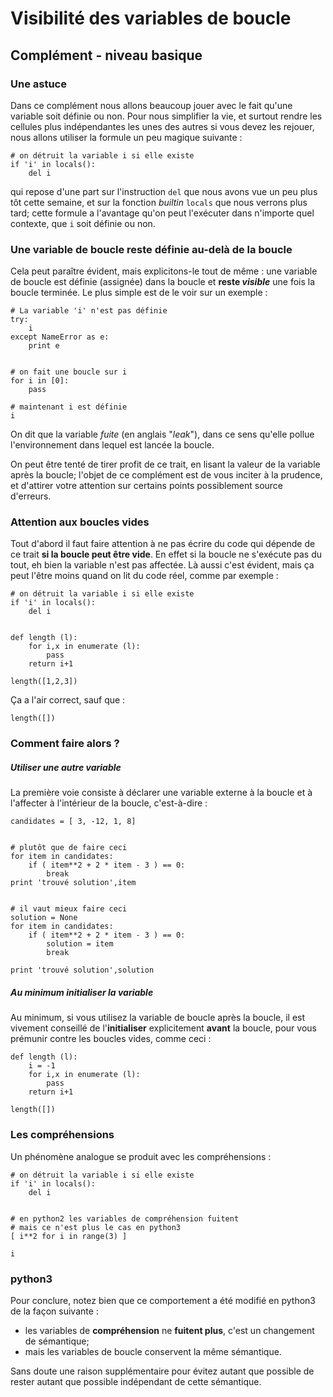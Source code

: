
# Visibilité des variables de boucle

## Complément - niveau basique

### Une astuce

Dans ce complément nous allons beaucoup jouer avec le fait qu'une variable soit
définie ou non. Pour nous simplifier la vie, et surtout rendre les cellules plus
indépendantes les unes des autres si vous devez les rejouer, nous allons
utiliser la formule un peu magique suivante&nbsp;:


    # on détruit la variable i si elle existe
    if 'i' in locals(): 
        del i

qui repose d'une part sur l'instruction `del` que nous avons vue un peu plus tôt
cette semaine, et sur la fonction *builtin* `locals` que nous verrons plus tard;
cette formule a l'avantage qu'on peut l'exécuter dans n'importe quel contexte,
que `i` soit définie ou non.

### Une variable de boucle reste définie au-delà de la boucle

Cela peut paraître évident, mais explicitons-le tout de même&nbsp;: une variable
de boucle est définie (assignée) dans la boucle et **reste *visible*** une fois
la boucle terminée. Le plus simple est de le voir sur un exemple&nbsp;:


    # La variable 'i' n'est pas définie
    try:
        i
    except NameError as e:
        print e


    # on fait une boucle sur i
    for i in [0]:
        pass
    
    # maintenant i est définie
    i

On dit que la variable *fuite* (en anglais "*leak*"), dans ce sens qu'elle
pollue l'environnement dans lequel est lancée la boucle.

On peut être tenté de tirer profit de ce trait, en lisant la valeur de la
variable après la boucle;  l'objet de ce complément est de vous inciter à la
prudence, et d'attirer votre attention sur certains points possiblement source
d'erreurs.

### Attention aux boucles vides

Tout d'abord il faut faire attention à ne pas écrire du code qui dépende de ce
trait **si la boucle peut être vide**. En effet si la boucle ne s'exécute pas du
tout, eh bien la variable n'est pas affectée. Là aussi c'est évident, mais ça
peut l'être moins quand on lit du code réel, comme par exemple&nbsp;:


    # on détruit la variable i si elle existe
    if 'i' in locals(): 
        del i


    def length (l):
        for i,x in enumerate (l):
            pass
        return i+1
    
    length([1,2,3])

Ça a l'air correct, sauf que&nbsp;:


    length([])

### Comment faire alors ?

##### Utiliser une autre variable

La première voie consiste à déclarer une variable externe à la boucle et à
l'affecter à l'intérieur de la boucle, c'est-à-dire&nbsp;:


    candidates = [ 3, -12, 1, 8]


    # plutôt que de faire ceci
    for item in candidates:
        if ( item**2 + 2 * item - 3 ) == 0:
            break
    print 'trouvé solution',item


    # il vaut mieux faire ceci
    solution = None
    for item in candidates:
        if ( item**2 + 2 * item - 3 ) == 0:
            solution = item
            break
    
    print 'trouvé solution',solution

##### Au minimum initialiser la variable

Au minimum, si vous utilisez la variable de boucle après la boucle, il est
vivement conseillé de l'**initialiser** explicitement **avant** la boucle, pour
vous prémunir contre les boucles vides, comme ceci&nbsp;:


    def length (l):
        i = -1
        for i,x in enumerate (l):
            pass
        return i+1
    
    length([])

### Les compréhensions

Un phénomène analogue se produit avec les compréhensions&nbsp;:


    # on détruit la variable i si elle existe
    if 'i' in locals(): 
        del i


    # en python2 les variables de compréhension fuitent
    # mais ce n'est plus le cas en python3
    [ i**2 for i in range(3) ]
    
    i

### python3

Pour conclure, notez bien que ce comportement a été modifié en python3 de la
façon suivante&nbsp;:
 * les variables de **compréhension** ne **fuitent plus**, c'est un changement
de sémantique;
 * mais les variables de boucle conservent la même sémantique.

Sans doute une raison supplémentaire pour évitez autant que possible de rester
autant que possible indépendant de cette sémantique.
